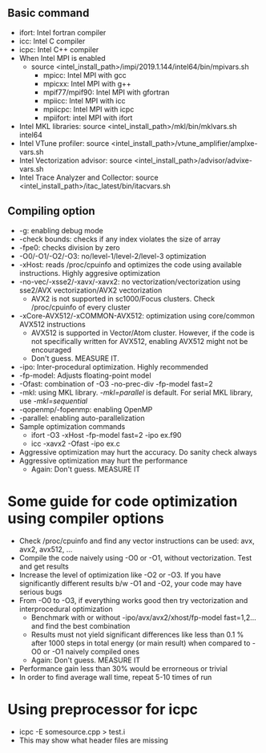 
## Basic command
- ifort: Intel fortran compiler
- icc: Intel C compiler
- icpc: Intel C++ compiler
- When Intel MPI is enabled
  - source <intel_install_path>/impi/2019.1.144/intel64/bin/mpivars.sh
	- mpicc: Intel MPI with gcc
	- mpicxx: Intel MPI with g++
	- mpif77/mpif90: Intel MPI with gfortran
	- mpiicc: Intel MPI with icc
	- mpiicpc: Intel MPI with icpc
	- mpiifort: intel MPI with ifort
- Intel MKL libraries: source <intel_install_path>/mkl/bin/mklvars.sh intel64
- Intel VTune profiler: source <intel_install_path>/vtune_amplifier/amplxe-vars.sh
- Intel Vectorization advisor: source <intel_install_path>/advisor/advixe-vars.sh
- Intel Trace Analyzer and Collector: source <intel_install_path>/itac_latest/bin/itacvars.sh

## Compiling option
- -g: enabling debug mode
- -check bounds: checks if any index violates the size of array
- -fpe0: checks division by zero
- -O0/-O1/-O2/-O3: no/level-1/level-2/level-3 optimization
- -xHost: reads /proc/cpuinfo and optimizes the code using available instructions. Highly aggresive optimization
- -no-vec/-xsse2/-xavx/-xavx2: no vectorization/vectorization using sse2/AVX vectorization/AVX2 vectorization
	- AVX2 is not supported in sc1000/Focus clusters. Check /proc/cpuinfo of every cluster
- -xCore-AVX512/-xCOMMON-AVX512: optimization using core/common AVX512 instructions
	- AVX512 is supported in Vector/Atom cluster. However, if the code is not specifically written for AVX512, enabling AVX512 might not be encouraged
	- Don't guess. MEASURE IT.
- -ipo: Inter-procedural optimization. Highly recommended
- -fp-model: Adjusts floating-point model
- -Ofast: combination of -O3 -no-prec-div -fp-model fast=2
- -mkl: using MKL library. *-mkl=parallel* is default. For serial MKL library, use *-mkl=sequential*
- -qopenmp/-fopenmp: enabling OpenMP
- -parallel: enabling auto-parallelization
- Sample optimization commands
	- ifort -O3 -xHost -fp-model fast=2 -ipo ex.f90
	- icc -xavx2 -Ofast -ipo ex.c
- Aggressive optimization may hurt the accuracy. Do sanity check always
- Aggressive optimization may hurt the performance
	- Again: Don't guess. MEASURE IT

# Some guide for code optimization using compiler options
- Check /proc/cpuinfo and find any vector instructions can be used: avx, avx2, avx512, ...
- Compile the code naively using -O0 or -O1, without vectorization. Test and get results
- Increase the level of optimization like -O2 or -O3. If you have significantly different results b/w -O1 and -O2, your code may have serious bugs
- From -O0 to -O3, if everything works good then try vectorization and interprocedural optimization
	- Benchmark with or without -ipo/avx/avx2/xhost/fp-model fast=1,2... and find the best combination
	- Results must not yield significant differences like less than 0.1 % after 1000 steps in total energy (or main result) when compared to -O0 or -O1 naively compiled ones
	- Again: Don't guess. MEASURE IT
- Performance gain less than 30% would be errorneous or trivial
- In order to find average wall time, repeat 5-10 times of run

# Using preprocessor for icpc
- icpc -E somesource.cpp > test.i
- This may show what header files are missing
